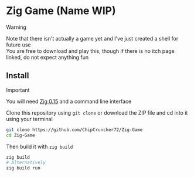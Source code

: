 # Zig Game (Name WIP)

> [!WARNING]
> Note that there isn't actually a game yet and I've just created a shell for future use\
> You are free to download and play this, though if there is no itch page linked, do not expect anything fun

## Install

> [!IMPORTANT]
> You will need [Zig 0.15](https://ziglang.org/download/#:~:text=52MiB-,0.15.1,-2025%2D08%2D19 "Zig 0.15.1 download") and a command line interface

Clone this repository using `git clone` or download the ZIP file and cd into it using your terminal
```sh
git clone https://github.com/ChipCruncher72/Zig-Game
cd Zig-Game
```
Then build it with `zig build`
```sh
zig build
# Alternatively
zig build run
```
